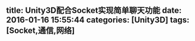 title: Unity3D配合Socket实现简单聊天功能
date: 2016-01-16 15:55:44
categories: [Unity3D]
tags: [Socket,通信,网络]
---
